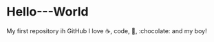 # Hello---World
My first repository ih GitHub
I love :coffee:, code, :cake:, :chocolate: and my boy!
